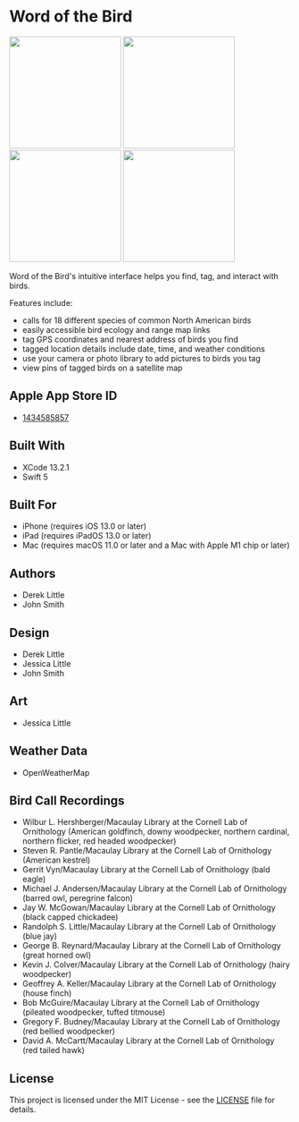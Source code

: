 # Word of the Bird

<img src="Resources/iPhone%208%2B%20image%201.png" width="200"> <img src="Resources/iPhone%208%2B%20image%202.png" width="200"> <img src="Resources/iPhone%208%2B%20image%203.png" width="200"> <img src="Resources/iPhone%208%2B%20image%204.png" width="200">

Word of the Bird's intuitive interface helps you find, tag, and interact with birds.

Features include:
* calls for 18 different species of common North American birds
* easily accessible bird ecology and range map links
* tag GPS coordinates and nearest address of birds you find
* tagged location details include date, time, and weather conditions
* use your camera or photo library to add pictures to birds you tag
* view pins of tagged birds on a satellite map

## Apple App Store ID

* [1434585857](https://apps.apple.com/us/app/word-of-the-bird/id1434585857)

## Built With

* XCode 13.2.1
* Swift 5

## Built For

* iPhone (requires iOS 13.0 or later)
* iPad (requires iPadOS 13.0 or later)
* Mac (requires macOS 11.0 or later and a Mac with Apple M1 chip or later)

## Authors

* Derek Little
* John Smith

## Design

* Derek Little
* Jessica Little
* John Smith

## Art

* Jessica Little

## Weather Data

* OpenWeatherMap

## Bird Call Recordings

* Wilbur L. Hershberger/Macaulay Library at the Cornell Lab of Ornithology (American goldfinch, downy woodpecker, northern cardinal, northern flicker, red headed woodpecker)
* Steven R. Pantle/Macaulay Library at the Cornell Lab of Ornithology (American kestrel)
* Gerrit Vyn/Macaulay Library at the Cornell Lab of Ornithology (bald eagle)
* Michael J. Andersen/Macaulay Library at the Cornell Lab of Ornithology (barred owl, peregrine falcon)
* Jay W. McGowan/Macaulay Library at the Cornell Lab of Ornithology (black capped chickadee)
* Randolph S. Little/Macaulay Library at the Cornell Lab of Ornithology (blue jay)
* George B. Reynard/Macaulay Library at the Cornell Lab of Ornithology (great horned owl)
* Kevin J. Colver/Macaulay Library at the Cornell Lab of Ornithology (hairy woodpecker)
* Geoffrey A. Keller/Macaulay Library at the Cornell Lab of Ornithology (house finch)
* Bob McGuire/Macaulay Library at the Cornell Lab of Ornithology (pileated woodpecker, tufted titmouse)
* Gregory F. Budney/Macaulay Library at the Cornell Lab of Ornithology (red bellied woodpecker)
* David A. McCartt/Macaulay Library at the Cornell Lab of Ornithology (red tailed hawk)

## License

This project is licensed under the MIT License - see the [LICENSE](LICENSE) file for details.
